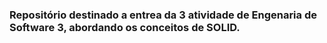 ### Repositório destinado a entrea da 3 atividade de Engenaria de Software 3, abordando os conceitos de SOLID.
